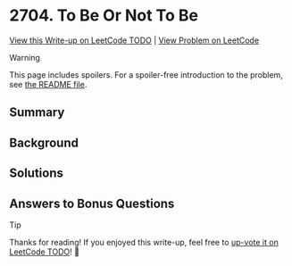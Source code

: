 # 2704. To Be Or Not To Be

[View this Write-up on LeetCode TODO](https://leetcode.com/problems/to-be-or-not-to-be/solutions/) | [View Problem on LeetCode](https://leetcode.com/problems/to-be-or-not-to-be/)

> [!WARNING]  
> This page includes spoilers. For a spoiler-free introduction to the problem, see [the README file](README.md).

## Summary

## Background

## Solutions

## Answers to Bonus Questions

> [!TIP]  
> Thanks for reading! If you enjoyed this write-up, feel free to [up-vote it on LeetCode TODO](https://leetcode.com/problems/to-be-or-not-to-be/solutions/)! 🙏
